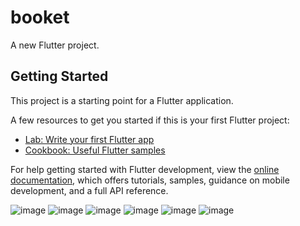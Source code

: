 # booket

A new Flutter project.

## Getting Started

This project is a starting point for a Flutter application.

A few resources to get you started if this is your first Flutter project:

- [Lab: Write your first Flutter app](https://docs.flutter.dev/get-started/codelab)
- [Cookbook: Useful Flutter samples](https://docs.flutter.dev/cookbook)

For help getting started with Flutter development, view the
[online documentation](https://docs.flutter.dev/), which offers tutorials,
samples, guidance on mobile development, and a full API reference.

![image](https://github.com/sush-il/Booket/assets/34659821/df3fc0c4-eef9-4bbe-9d9e-14f58b3f37ec)
![image](https://github.com/sush-il/Booket/assets/34659821/ff0928ae-ea21-4d5e-a5bf-1691c4a61829)
![image](https://github.com/sush-il/Booket/assets/34659821/f0eeeca6-a107-4288-9957-2f8e94b844c5)
![image](https://github.com/sush-il/Booket/assets/34659821/3cd55eda-7871-48d4-a218-848a6d1a49e3)
![image](https://github.com/sush-il/Booket/assets/34659821/347addf1-2cb9-4aa6-92d6-a47ef8012da0)
![image](https://github.com/sush-il/Booket/assets/34659821/80f95898-fb05-4667-b4ab-7fed77271130)





